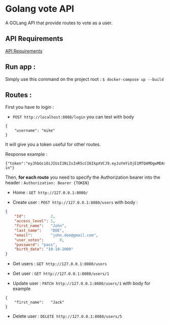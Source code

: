 # Golang vote API

A GOLang API that provide routes to vote as a user.

## API Requirements

[API Requirements](api-requirements.md)

## Run app :
Simply use this command on the project root : `$ docker-compose up --build`

## Routes : 

First you have to login :
- `POST http://localhost:8080/login` you can test with body
```
{
	"username":	"mike"
}
```
It will give you a token useful for other routes. 

Response example : 
```
{"token":"eyJhbGciOiJIUzI1NiIsInR5cCI6IkpXVCJ9.eyJuYmYiOjE1MTQ4MDgwMDAsInVzZXIiOiJtaWtlIn0.DK2NUAAnDq_0wC9a7NufyhTri0g7f1DZJjPG1kHy6mA","message":"logged in"}
```

Then, **for each route** you need to specify the Authorization bearer into the header :
`Authorization: Bearer {TOKEN}`

- Home : `GET http://127.0.0.1:8080/` 

- Create user : `POST http://127.0.0.1:8080/users` with body : 
```json
{
	"Id":       	2,
	"access_level": 1,
	"first_name":	"John",
	"last_name": 	"DOE",
	"email":		"john.doe@gmail.com",
	"user_votes": 		0,
	"password": "pass",
	"birth_date": "10-10-2000"
}
```

- Get users : `GET http://127.0.0.1:8080/users`

- Get user : `GET http://127.0.0.1:8080/users/1`

- Update user : `PATCH http://127.0.0.1:8080/users/1` with body for example
```
{
	"first_name":	"Jack"
}
```

- Delete user : `DELETE http://127.0.0.1:8080/users/5`